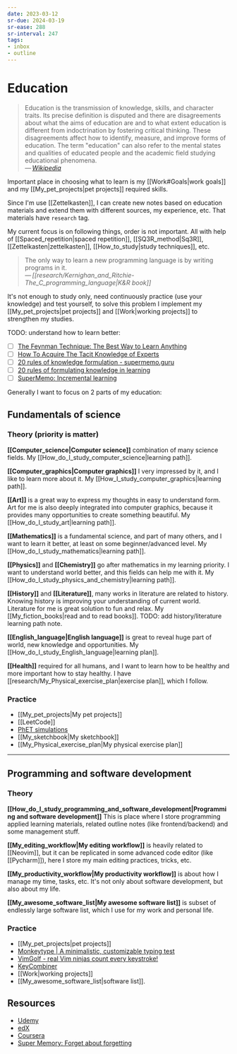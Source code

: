 ```yaml
---
date: 2023-03-12
sr-due: 2024-03-19
sr-ease: 288
sr-interval: 247
tags:
- inbox
- outline
---
```


# Education

> Education is the transmission of knowledge, skills, and character traits.
> Its precise definition is disputed and there are disagreements about what
> the aims of education are and to what extent education is different from
> indoctrination by fostering critical thinking. These disagreements affect
> how to identify, measure, and improve forms of education. The term
> "education" can also refer to the mental states and qualities of educated
> people and the academic field studying educational phenomena.\
> — <cite>[Wikipedia](https://en.wikipedia.org/wiki/Education)</cite>

Important place in choosing what to learn is my [[Work#Goals|work goals]]
and my [[My_pet_projects|pet projects]] required skills.

Since I'm use [[Zettelkasten]], I can create new notes based on education
materials and extend them with different sources, my experience, etc. That
materials have `research` tag.

My current focus is on following things, order is not important. All with help
of [[Spaced_repetition|spaced repetition]], [[SQ3R_method|Sq3R]],
[[Zettelkasten|zettelkasten]], [[How_to_study|study techniques]], etc.

> The only way to learn a new programming language is by writing programs
> in it.\
> — <cite>[[research/Kernighan_and_Ritchie-The_C_programming_language|K&R book]]</cite>

It's not enough to study only, need continuously practice (use your knowledge)
and test yourself, to solve this problem I implement my [[My_pet_projects|pet
projects]] and [[Work|working projects]] to strengthen my studies.


TODO: understand how to learn better:
- [ ] [The Feynman Technique: The Best Way to Learn Anything](https://fs.blog/feynman-technique/)
- [ ] [How To Acquire The Tacit Knowledge of Experts](https://commoncog.com/how-to-learn-tacit-knowledge/)
- [ ] [20 rules of knowledge formulation - supermemo.guru](https://supermemo.guru/wiki/20_rules_of_knowledge_formulation)
- [ ] [20 rules of formulating knowledge in learning](https://super-memory.com/articles/20rules.htm)
- [ ] [SuperMemo: Incremental learning](https://www.super-memory.com/help/il.htm)

Generally I want to focus on 2 parts of my education:


## Fundamentals of science

### Theory (priority is matter)

**[[Computer_science|Computer science]]** combination of many science fields.
My [[How_do_I_study_computer_science|learning path]].

**[[Computer_graphics|Computer graphics]]** I very impressed by it, and I like
to learn more about it. My [[How_I_study_computer_graphics|learning path]].

**[[Art]]** is a great way to express my thoughts in easy to understand form.
Art for me is also deeply integrated into computer graphics, because it provides
many opportunities to create something beautiful.
My [[How_do_I_study_art|learning path]].

**[[Mathematics]]** is a fundamental science, and part of many others, and I
want to learn it better, at least on some beginner/advanced level.
My [[How_do_I_study_mathematics|learning path]].

**[[Physics]]** and **[[Chemistry]]** go after mathematics in my learning
priority. I want to understand world better, and this fields can help me with
it. My [[How_do_I_study_physics_and_chemistry|learning path]].

**[[History]]** and **[[Literature]]**, many works in literature are related to
history. Knowing history is improving your understanding of current world.
Literature for me is great solution to fun and relax. My
[[My_fiction_books|read and to read books]].
TODO: add history/literature learning path note.

**[[English_language|English language]]** is great to reveal huge part of
world, new knowledge and opportunities. My
[[How_do_I_study_English_language|learning plan]].

**[[Health]]** required for all humans, and I want to learn how to be healthy
and more important how to stay healthy. I have
[[research/My_Physical_exercise_plan|exercise plan]], which I follow.

### Practice

- [[My_pet_projects|My pet projects]]
- [[LeetCode]]
- [PhET simulations](https://phet.colorado.edu/)
- [[My_sketchbook|My sketchbook]]
- [[My_Physical_exercise_plan|My physical exercise plan]]

---

## Programming and software development

### Theory

**[[How_do_I_study_programming_and_software_development|Programming and software development]]**
This is place where I store programming applied learning materials, related
outline notes (like frontend/backend) and some management stuff.

**[[My_editing_workflow|My editing workflow]]** is heavily related to
[[Neovim]], but it can be replicated in some advanced code editor (like
[[Pycharm]]), here I store my main editing practices, tricks, etc.

**[[My_productivity_workflow|My productivity workflow]]** is about how I manage
my time, tasks, etc. It's not only about software development, but also about my life.

**[[My_awesome_software_list|My awesome software list]]** is subset of endlessly
large software list, which I use for my work and personal life.

### Practice

- [[My_pet_projects|pet projects]]
- [Monkeytype | A minimalistic, customizable typing test](https://monkeytype.com/)
- [VimGolf - real Vim ninjas count every keystroke!](https://www.vimgolf.com/)
- [KeyCombiner](https://keycombiner.com/)
- [[Work|working projects]]
- [[My_awesome_software_list|software list]].

## Resources

- [Udemy](https://www.udemy.com/)
- [edX](https://www.edx.org/)
- [Coursera](https://www.coursera.org/)
- [Super Memory: Forget about forgetting](https://www.super-memory.com/)

